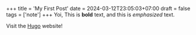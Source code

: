 +++
title = 'My First Post'
date = 2024-03-12T23:05:03+07:00
draft = false
tags = ['note']
+++
Yoi, This is **bold** text, and this is *emphasized* text.

Visit the [Hugo](https://gohugo.io) website!
